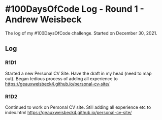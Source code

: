 # #100DaysOfCode Log - Round 1 - Andrew Weisbeck

The log of my #100DaysOfCode challenge. Started on December 30, 2021.

## Log

### R1D1 
Started a new Personal CV Site. Have the draft in my head (need to map out). Began tedious process of adding all experience to https://geauxweisbeck4.github.io/personal-cv-site/


### R1D2
Continued to work on Personal CV site. Still adding all experience etc to index.html https://geauxweisbeck4.github.io/personal-cv-site/
